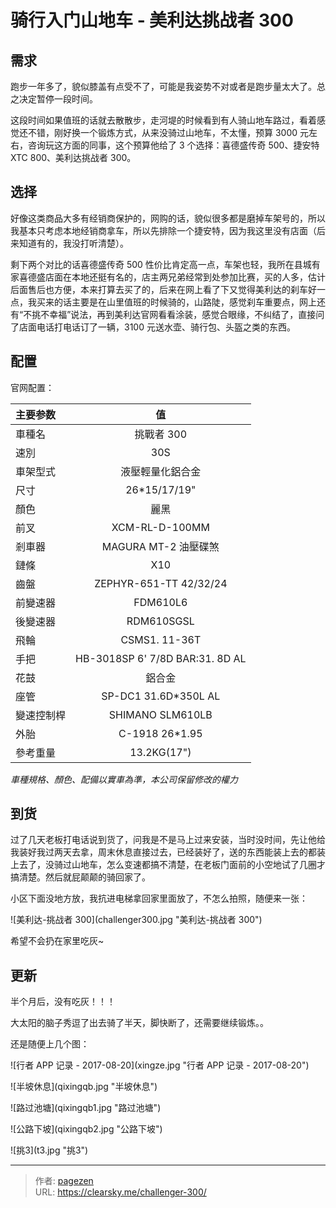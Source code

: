 # 骑行入门山地车 - 美利达挑战者 300


## 需求

跑步一年多了，貌似膝盖有点受不了，可能是我姿势不对或者是跑步量太大了。总之决定暂停一段时间。

这段时间如果值班的话就去散散步，走河堤的时候看到有人骑山地车路过，看着感觉还不错，刚好换一个锻炼方式，从来没骑过山地车，不太懂，预算 3000 元左右，咨询玩这方面的同事，这个预算他给了 3 个选择：喜德盛传奇 500、捷安特 XTC 800、美利达挑战者 300。

## 选择

好像这类商品大多有经销商保护的，网购的话，貌似很多都是磨掉车架号的，所以我基本只考虑本地经销商拿车，所以先排除一个捷安特，因为我这里没有店面（后来知道有的，我没打听清楚）。

剩下两个对比的话喜德盛传奇 500 性价比肯定高一点，车架也轻，我所在县城有家喜德盛店面在本地还挺有名的，店主两兄弟经常到处参加比赛，买的人多，估计后面售后也方便，本来打算去买了的，后来在网上看了下又觉得美利达的刹车好一点，我买来的话主要是在山里值班的时候骑的，山路陡，感觉刹车重要点，网上还有“不挑不幸福”说法，再到美利达官网看看涂装，感觉合眼缘，不纠结了，直接问了店面电话打电话订了一辆，3100 元送水壶、骑行包、头盔之类的东西。

## 配置

官网配置：

| 主要参数 |    值     |
| :--- | :------: |
| 車種名 |  挑戰者 300 |
| 速別 |    30S   |
| 車架型式 |   液壓輕量化鋁合金   |
| 尺寸 | 26*15/17/19&#34;|
| 顏色 |   麗黑   |
| 前叉 |  XCM-RL-D-100MM  |
| 剎車器  |    MAGURA MT-2 油壓碟煞    |
| 鏈條 |  X10   |
| 齒盤 |  ZEPHYR-651-TT 42/32/24   |
| 前變速器 |  FDM610L6   |
| 後變速器 |  RDM610SGSL   |
| 飛輪 |  CSMS1. 11-36T  |
| 手把 |  HB-3018SP 6&#39; 7/8D BAR:31. 8D AL   |
| 花鼓 |  鋁合金   |
| 座管 |  SP-DC1 31.6D*350L AL   |
| 變速控制桿 |  SHIMANO SLM610LB   |
| 外胎 |  	C-1918 26*1.95   |
| 參考重量 |  13.2KG(17&#34;)   |

*車種規格、顏色、配備以實車為準，本公司保留修改的權力*

## 到货

过了几天老板打电话说到货了，问我是不是马上过来安装，当时没时间，先让他给我装好我过两天去拿，周末休息直接过去，已经装好了，送的东西能装上去的都装上去了，没骑过山地车，怎么变速都搞不清楚，在老板门面前的小空地试了几圈才搞清楚。然后就屁颠颠的骑回家了。

小区下面没地方放，我抗进电梯拿回家里面放了，不怎么拍照，随便来一张：

![美利达-挑战者 300](challenger300.jpg &#34;美利达-挑战者 300&#34;)

希望不会扔在家里吃灰~

## 更新

半个月后，没有吃灰！！！

大太阳的脑子秀逗了出去骑了半天，脚快断了，还需要继续锻炼。。

还是随便上几个图：

![行者 APP 记录 - 2017-08-20](xingze.jpg &#34;行者 APP 记录 - 2017-08-20&#34;)

![半坡休息](qixingqb.jpg &#34;半坡休息&#34;)

![路过池塘](qixingqb1.jpg &#34;路过池塘&#34;)

![公路下坡](qixingqb2.jpg &#34;公路下坡&#34;)

![挑3](t3.jpg &#34;挑3&#34;)



---

> 作者: [pagezen](http://clearsky.me/)  
> URL: https://clearsky.me/challenger-300/  

